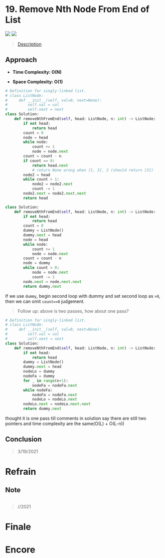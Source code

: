 # 19. Remove Nth Node From End of List

![](https://img.shields.io/badge/Difficulty-Medium-%23f0ad4e)
![](https://img.shields.io/badge/topic-linked%20list-critical)

> [Description](https://leetcode.com/problems/remove-nth-node-from-end-of-list/)


## Approach

- **Time Complexity: O(N)**

- **Space Complexity: O(1)**

```python
# Definition for singly-linked list.
# class ListNode:
#     def __init__(self, val=0, next=None):
#         self.val = val
#         self.next = next
class Solution:
    def removeNthFromEnd(self, head: ListNode, n: int) -> ListNode:
        if not head:
            return head
        count = 0
        node = head
        while node:
            count += 1
            node = node.next
        count = count - n
        if count == 0:
            return head.next
            # return None wrong when [1, 3], 2 (should return [3])
        node2 = head
        while count > 1:
            node2 = node2.next
            count -= 1
        node2.next = node2.next.next
        return head
```

```python
class Solution:
    def removeNthFromEnd(self, head: ListNode, n: int) -> ListNode:
        if not head:
            return head
        count = 0
        dummy = ListNode()
        dummy.next = head
        node = head
        while node:
            count += 1
            node = node.next
        count = count - n
        node = dummy
        while count > 0:
            node = node.next
            count -= 1
        node.next = node.next.next
        return dummy.next
```

If we use `dummy`, begin second loop with dummy and set second loop as `>0`, then we can omit `count==0` judgement.

> Follow up: above is two passes, how about one pass?

```python
# Definition for singly-linked list.
# class ListNode:
#     def __init__(self, val=0, next=None):
#         self.val = val
#         self.next = next
class Solution:
    def removeNthFromEnd(self, head: ListNode, n: int) -> ListNode:
        if not head:
            return head
        dummy = ListNode()
        dummy.next = head
        nodeLo = dummy
        nodeFa = dummy
        for _ in range(n+1):
            nodeFa = nodeFa.next
        while nodeFa:
            nodeFa = nodeFa.next
            nodeLo = nodeLo.next
        nodeLo.next = nodeLo.next.next
        return dummy.next
```

thought it is one pass till comments in solution say there are still two pointers and time complexity are the same(O(L) + O(L-n))

## Conclusion

> 3/19/2021

# Refrain

## Note

```python

```

> //2021

# Finale

# Encore
